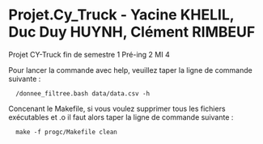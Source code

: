 # Projet.Cy_Truck - Yacine KHELIL, Duc Duy HUYNH, Clément RIMBEUF
Projet CY-Truck fin de semestre 1 Pré-ing 2 MI 4




Pour lancer la commande avec help, veuillez taper la ligne de commande suivante :

      /donnee_filtree.bash data/data.csv -h


Concenant le Makefile, si vous voulez supprimer tous les fichiers exécutables et .o il faut alors taper la ligne de commande suivante : 
      
      make -f progc/Makefile clean
